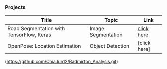### Projects
Title | Topic | Link
--- | --- | ---
Road Segmentation with TensorFlow, Keras | Image Segmentation | [click here](https://github.com/ChiaJun12/Road_Segmentation)
OpenPose: Location Estimation | Object Detection | [click here] 
(https://github.com/ChiaJun12/Badminton_Analysis.git)
